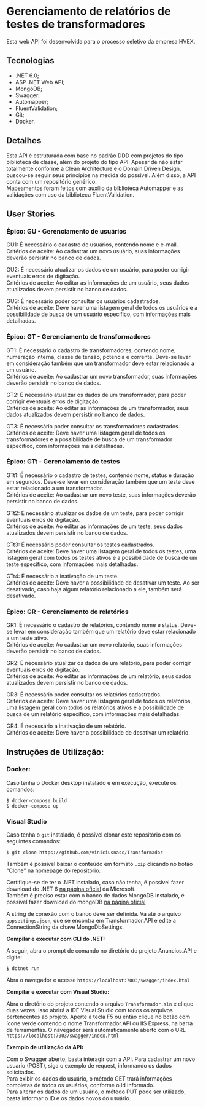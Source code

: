 # Gerenciamento de relatórios de testes de transformadores  

Esta web API foi desenvolvida para o processo seletivo da empresa HVEX.  

## Tecnologias  

- .NET 6.0;  
- ASP .NET Web API;  
- MongoDB;  
- Swagger;  
- Automapper;  
- FluentValidation;  
- Git;  
- Docker.  

## Detalhes
Esta API é estruturada com base no padrão DDD com projetos do tipo biblioteca de classe, além do projeto do tipo API. Apesar de não estar totalmente conforme a Clean Architecture e o Domain Driven Design, buscou-se seguir seus princípios na medida do possível. Além disso, a API conta com um repositório genérico.  
Mapeamentos foram feitos com auxílio da biblioteca Automapper e as validações com uso da biblioteca FluentValidation.

## User Stories

### Épico: GU - Gerenciamento de usuários  

GU1: É necessário o cadastro de usuários, contendo nome e e-mail.  
Critérios de aceite: Ao cadastrar um novo usuário, suas informações deverão persistir no banco de dados.  

GU2: É necessário atualizar os dados de um usuário, para poder corrigir eventuais erros de digitação.  
Critérios de aceite: Ao editar as informações de um usuário, seus dados atualizados devem persistir no banco de dados.

GU3: É necessário poder consultar os usuários cadastrados.  
Critérios de aceite: Deve haver uma listagem geral de todos os usuários e a possibilidade de busca de um usuário específico, com informações mais detalhadas.  

### Épico: GT - Gerenciamento de transformadores  

GT1: É necessário o cadastro de transformadores, contendo nome, numeração interna, classe de tensão, potencia e corrente. Deve-se levar em consideração também que um transformador deve estar relacionado a um usuário.  
Critérios de aceite: Ao cadastrar um novo transformador, suas informações deverão persistir no banco de dados.  

GT2: É necessário atualizar os dados de um transformador, para poder corrigir eventuais erros de digitação.  
Critérios de aceite: Ao editar as informações de um transformador, seus dados atualizados devem persistir no banco de dados.

GT3: É necessário poder consultar os transformadores cadastrados.  
Critérios de aceite: Deve haver uma listagem geral de todos os transformadores e a possibilidade de busca de um transformador específico, com informações mais detalhadas.  

### Épico: GTt - Gerenciamento de testes  

GTt1: É necessário o cadastro de testes, contendo nome, status e duração em segundos. Deve-se levar em consideração também que um teste deve estar relacionado a um transformador.  
Critérios de aceite: Ao cadastrar um novo teste, suas informações deverão persistir no banco de dados.  

GTt2: É necessário atualizar os dados de um teste, para poder corrigir eventuais erros de digitação.  
Critérios de aceite: Ao editar as informações de um teste, seus dados atualizados devem persistir no banco de dados.

GTt3: É necessário poder consultar os testes cadastrados.  
Critérios de aceite: Deve haver uma listagem geral de todos os testes, uma listagem geral com todos os testes ativos e a possibilidade de busca de um teste específico, com informações mais detalhadas.  

GTt4: É necessário a inativação de um teste.  
Critérios de aceite: Deve haver a possibilidade de desativar um teste. Ao ser desativado, caso haja algum relatório relacionado a ele, também será desativado.  

### Épico: GR - Gerenciamento de relatórios  

GR1: É necessário o cadastro de relatórios, contendo nome e status. Deve-se levar em consideração também que um relatório deve estar relacionado a um teste ativo.  
Critérios de aceite: Ao cadastrar um novo relatório, suas informações deverão persistir no banco de dados.  

GR2: É necessário atualizar os dados de um relatório, para poder corrigir eventuais erros de digitação.  
Critérios de aceite: Ao editar as informações de um relatório, seus dados atualizados devem persistir no banco de dados.

GR3: É necessário poder consultar os relatórios cadastrados.  
Critérios de aceite: Deve haver uma listagem geral de todos os relatórios, uma listagem geral com todos os relatórios ativos e a possibilidade de busca de um relatório específico, com informações mais detalhadas.  

GR4: É necessário a inativação de um relatório.  
Critérios de aceite: Deve haver a possibilidade de desativar um relatório.  

## Instruções de Utilização:

### Docker:

Caso tenha o Docker desktop instalado e em execução, execute os comandos:  
```console
$ docker-compose build  
$ docker-compose up  
```

### Visual Studio

Caso tenha o `git` instalado, é possível clonar este repositório com os seguintes comandos:

```console
$ git clone https://github.com/viniciusnasc/Transformador
```

Também é possível baixar o conteúdo em formato `.zip` clicando no botão "Clone" na [homepage](https://github.com/viniciusnasc/Transformador) do repositório.

Certifique-se de ter o .NET instalado, caso não tenha, é possível fazer download do .NET 6 [na página oficial](https://dotnet.microsoft.com/download/dotnet) da Microsoft.  
Também é preciso estar com o banco de dados MongoDB instalado, é possível fazer download do mongoDB [na página oficial](https://www.mongodb.com/)

A string de conexão com o banco deve ser definida. Vá até o arquivo `appsettings.json`, que se encontra em Transformador.API e edite a ConnectionString da chave MongoDbSettings.  

**Compilar e executar com CLI do .NET:**

A seguir, abra o prompt de comando no diretório do projeto Anuncios.API e digite:

```console
$ dotnet run
```

Abra o navegador e acesse `https://localhost:7003/swagger/index.html`

**Compilar e executar com Visual Studio:**

Abra o diretório do projeto contendo o arquivo `Transformador.sln` e clique duas vezes. Isso abrirá a IDE Visual Studio com todos os arquivos pertencentes ao projeto. Aperte a tecla F5 ou então clique no botão com ícone verde contendo o nome Transformador.API ou IIS Express, na barra de ferramentas. O navegador será automaticamente aberto com o URL `https://localhost:7003/swagger/index.html`

**Exemplo de utilização da API:**

Com o Swagger aberto, basta interagir com a API. Para cadastrar um novo usuario (POST), siga o exemplo de request, informando os dados solicitados.  
Para exibir os dados do usuário, o método GET trará informações completas de todos os usuários, conforme o Id informado.  
Para alterar os dados de um usuário, o método PUT pode ser utilizado, basta informar o ID e os dados novos do usuário.
